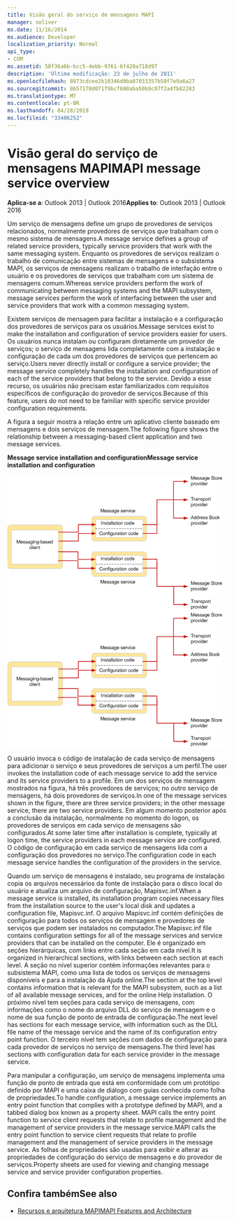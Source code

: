 ```yaml
---
title: Visão geral do serviço de mensagens MAPI
manager: soliver
ms.date: 11/16/2014
ms.audience: Developer
localization_priority: Normal
api_type:
- COM
ms.assetid: 58f36a6b-bcc5-4ebb-9761-6f420a718d97
description: 'Última modificação: 23 de julho de 2011'
ms.openlocfilehash: 8973cdcee2b10346d0ba07033357b50f7e9a6a27
ms.sourcegitcommit: 8657170d071f9bcf680aba50b9c07f2a4fb82283
ms.translationtype: MT
ms.contentlocale: pt-BR
ms.lasthandoff: 04/28/2019
ms.locfileid: "33406252"
---
```

# <a name="mapi-message-service-overview"></a><span data-ttu-id="eaf4e-103">Visão geral do serviço de mensagens MAPI</span><span class="sxs-lookup"><span data-stu-id="eaf4e-103">MAPI message service overview</span></span>
  
<span data-ttu-id="eaf4e-104">**Aplica-se a**: Outlook 2013 | Outlook 2016</span><span class="sxs-lookup"><span data-stu-id="eaf4e-104">**Applies to**: Outlook 2013 | Outlook 2016</span></span> 
  
<span data-ttu-id="eaf4e-105">Um serviço de mensagens define um grupo de provedores de serviços relacionados, normalmente provedores de serviços que trabalham com o mesmo sistema de mensagens.</span><span class="sxs-lookup"><span data-stu-id="eaf4e-105">A message service defines a group of related service providers, typically service providers that work with the same messaging system.</span></span> <span data-ttu-id="eaf4e-106">Enquanto os provedores de serviços realizam o trabalho de comunicação entre sistemas de mensagens e o subsistema MAPI, os serviços de mensagens realizam o trabalho de interfação entre o usuário e os provedores de serviços que trabalham com um sistema de mensagens comum.</span><span class="sxs-lookup"><span data-stu-id="eaf4e-106">Whereas service providers perform the work of communicating between messaging systems and the MAPI subsystem, message services perform the work of interfacing between the user and service providers that work with a common messaging system.</span></span>  
  
<span data-ttu-id="eaf4e-107">Existem serviços de mensagem para facilitar a instalação e a configuração dos provedores de serviços para os usuários.</span><span class="sxs-lookup"><span data-stu-id="eaf4e-107">Message services exist to make the installation and configuration of service providers easier for users.</span></span> <span data-ttu-id="eaf4e-108">Os usuários nunca instalam ou configuram diretamente um provedor de serviços; o serviço de mensagens lida completamente com a instalação e configuração de cada um dos provedores de serviços que pertencem ao serviço.</span><span class="sxs-lookup"><span data-stu-id="eaf4e-108">Users never directly install or configure a service provider; the message service completely handles the installation and configuration of each of the service providers that belong to the service.</span></span> <span data-ttu-id="eaf4e-109">Devido a esse recurso, os usuários não precisam estar familiarizados com requisitos específicos de configuração do provedor de serviços.</span><span class="sxs-lookup"><span data-stu-id="eaf4e-109">Because of this feature, users do not need to be familiar with specific service provider configuration requirements.</span></span> 
  
<span data-ttu-id="eaf4e-110">A figura a seguir mostra a relação entre um aplicativo cliente baseado em mensagens e dois serviços de mensagem.</span><span class="sxs-lookup"><span data-stu-id="eaf4e-110">The following figure shows the relationship between a messaging-based client application and two message services.</span></span>
  
<span data-ttu-id="eaf4e-111">**Message service installation and configuration**</span><span class="sxs-lookup"><span data-stu-id="eaf4e-111">**Message service installation and configuration**</span></span>
  
<span data-ttu-id="eaf4e-112">![Instalação e configuração do serviço de mensagens e](media/amapi_44.gif "configuração do serviço de mensagens")</span><span class="sxs-lookup"><span data-stu-id="eaf4e-112">![Message service installation and configuration](media/amapi_44.gif "Message service installation and configuration")</span></span>
  
<span data-ttu-id="eaf4e-113">O usuário invoca o código de instalação de cada serviço de mensagens para adicionar o serviço e seus provedores de serviços a um perfil.</span><span class="sxs-lookup"><span data-stu-id="eaf4e-113">The user invokes the installation code of each message service to add the service and its service providers to a profile.</span></span> <span data-ttu-id="eaf4e-114">Em um dos serviços de mensagem mostrados na figura, há três provedores de serviços; no outro serviço de mensagens, há dois provedores de serviços.</span><span class="sxs-lookup"><span data-stu-id="eaf4e-114">In one of the message services shown in the figure, there are three service providers; in the other message service, there are two service providers.</span></span> <span data-ttu-id="eaf4e-115">Em algum momento posterior após a conclusão da instalação, normalmente no momento do logon, os provedores de serviços em cada serviço de mensagens são configurados.</span><span class="sxs-lookup"><span data-stu-id="eaf4e-115">At some later time after installation is complete, typically at logon time, the service providers in each message service are configured.</span></span> <span data-ttu-id="eaf4e-116">O código de configuração em cada serviço de mensagens lida com a configuração dos provedores no serviço.</span><span class="sxs-lookup"><span data-stu-id="eaf4e-116">The configuration code in each message service handles the configuration of the providers in the service.</span></span>
  
<span data-ttu-id="eaf4e-117">Quando um serviço de mensagens é instalado, seu programa de instalação copia os arquivos necessários da fonte de instalação para o disco local do usuário e atualiza um arquivo de configuração, Mapisvc.inf.</span><span class="sxs-lookup"><span data-stu-id="eaf4e-117">When a message service is installed, its installation program copies necessary files from the installation source to the user's local disk and updates a configuration file, Mapisvc.inf.</span></span> <span data-ttu-id="eaf4e-118">O arquivo Mapisvc.inf contém definições de configuração para todos os serviços de mensagem e provedores de serviços que podem ser instalados no computador.</span><span class="sxs-lookup"><span data-stu-id="eaf4e-118">The Mapisvc.inf file contains configuration settings for all of the message services and service providers that can be installed on the computer.</span></span> <span data-ttu-id="eaf4e-119">Ele é organizado em seções hierárquicas, com links entre cada seção em cada nível.</span><span class="sxs-lookup"><span data-stu-id="eaf4e-119">It is organized in hierarchical sections, with links between each section at each level.</span></span> <span data-ttu-id="eaf4e-120">A seção no nível superior contém informações relevantes para o subsistema MAPI, como uma lista de todos os serviços de mensagens disponíveis e para a instalação da Ajuda online.</span><span class="sxs-lookup"><span data-stu-id="eaf4e-120">The section at the top level contains information that is relevant for the MAPI subsystem, such as a list of all available message services, and for the online Help installation.</span></span> <span data-ttu-id="eaf4e-121">O próximo nível tem seções para cada serviço de mensagens, com informações como o nome do arquivo DLL do serviço de mensagem e o nome de sua função de ponto de entrada de configuração.</span><span class="sxs-lookup"><span data-stu-id="eaf4e-121">The next level has sections for each message service, with information such as the DLL file name of the message service and the name of its configuration entry point function.</span></span> <span data-ttu-id="eaf4e-122">O terceiro nível tem seções com dados de configuração para cada provedor de serviços no serviço de mensagens.</span><span class="sxs-lookup"><span data-stu-id="eaf4e-122">The third level has sections with configuration data for each service provider in the message service.</span></span> 
  
<span data-ttu-id="eaf4e-123">Para manipular a configuração, um serviço de mensagens implementa uma função de ponto de entrada que está em conformidade com um protótipo definido por MAPI e uma caixa de diálogo com guias conhecida como folha de propriedades.</span><span class="sxs-lookup"><span data-stu-id="eaf4e-123">To handle configuration, a message service implements an entry point function that complies with a prototype defined by MAPI, and a tabbed dialog box known as a property sheet.</span></span> <span data-ttu-id="eaf4e-124">MAPI calls the entry point function to service client requests that relate to profile management and the management of service providers in the message service.</span><span class="sxs-lookup"><span data-stu-id="eaf4e-124">MAPI calls the entry point function to service client requests that relate to profile management and the management of service providers in the message service.</span></span> <span data-ttu-id="eaf4e-125">As folhas de propriedades são usadas para exibir e alterar as propriedades de configuração do serviço de mensagens e do provedor de serviços.</span><span class="sxs-lookup"><span data-stu-id="eaf4e-125">Property sheets are used for viewing and changing message service and service provider configuration properties.</span></span> 
  
## <a name="see-also"></a><span data-ttu-id="eaf4e-126">Confira também</span><span class="sxs-lookup"><span data-stu-id="eaf4e-126">See also</span></span>

- [<span data-ttu-id="eaf4e-127">Recursos e arquitetura MAPI</span><span class="sxs-lookup"><span data-stu-id="eaf4e-127">MAPI Features and Architecture</span></span>](mapi-features-and-architecture.md)

